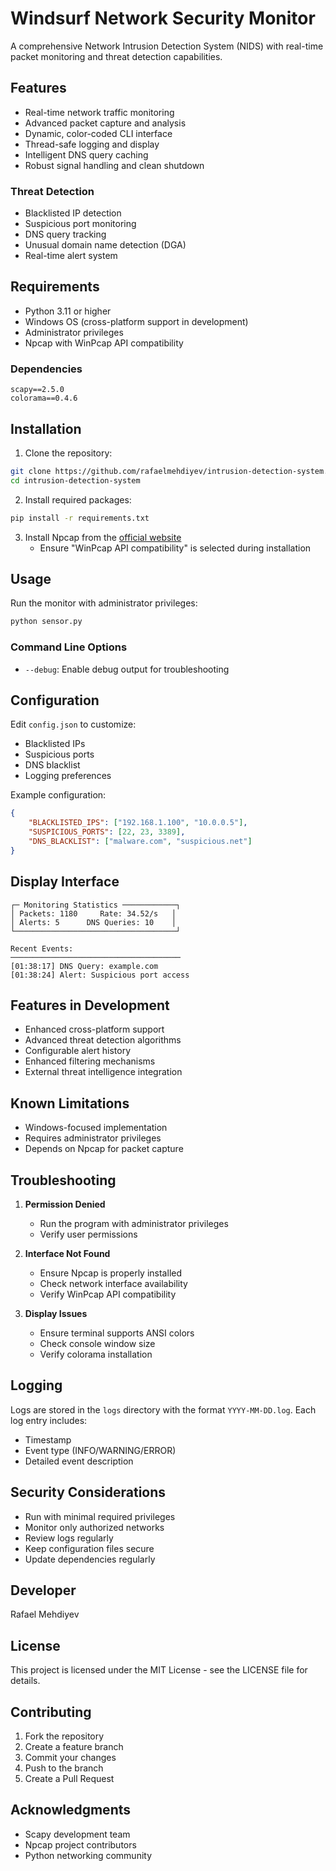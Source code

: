 # Windsurf Network Security Monitor

A comprehensive Network Intrusion Detection System (NIDS) with real-time packet monitoring and threat detection capabilities.

## Features

- Real-time network traffic monitoring
- Advanced packet capture and analysis
- Dynamic, color-coded CLI interface
- Thread-safe logging and display
- Intelligent DNS query caching
- Robust signal handling and clean shutdown

### Threat Detection

- Blacklisted IP detection
- Suspicious port monitoring
- DNS query tracking
- Unusual domain name detection (DGA)
- Real-time alert system

## Requirements

- Python 3.11 or higher
- Windows OS (cross-platform support in development)
- Administrator privileges
- Npcap with WinPcap API compatibility

### Dependencies

```
scapy==2.5.0
colorama==0.4.6
```

## Installation

1. Clone the repository:
```bash
git clone https://github.com/rafaelmehdiyev/intrusion-detection-system.git
cd intrusion-detection-system
```

2. Install required packages:
```bash
pip install -r requirements.txt
```

3. Install Npcap from the [official website](https://npcap.com/#download)
   - Ensure "WinPcap API compatibility" is selected during installation

## Usage

Run the monitor with administrator privileges:

```bash
python sensor.py
```

### Command Line Options

- `--debug`: Enable debug output for troubleshooting

## Configuration

Edit `config.json` to customize:
- Blacklisted IPs
- Suspicious ports
- DNS blacklist
- Logging preferences

Example configuration:
```json
{
    "BLACKLISTED_IPS": ["192.168.1.100", "10.0.0.5"],
    "SUSPICIOUS_PORTS": [22, 23, 3389],
    "DNS_BLACKLIST": ["malware.com", "suspicious.net"]
}
```

## Display Interface

```
┌─ Monitoring Statistics ────────────┐
│ Packets: 1180     Rate: 34.52/s   │
│ Alerts: 5      DNS Queries: 10    │
└────────────────────────────────────┘

Recent Events:
──────────────────────────────────────
[01:38:17] DNS Query: example.com
[01:38:24] Alert: Suspicious port access
```

## Features in Development

- Enhanced cross-platform support
- Advanced threat detection algorithms
- Configurable alert history
- Enhanced filtering mechanisms
- External threat intelligence integration

## Known Limitations

- Windows-focused implementation
- Requires administrator privileges
- Depends on Npcap for packet capture

## Troubleshooting

1. **Permission Denied**
   - Run the program with administrator privileges
   - Verify user permissions

2. **Interface Not Found**
   - Ensure Npcap is properly installed
   - Check network interface availability
   - Verify WinPcap API compatibility

3. **Display Issues**
   - Ensure terminal supports ANSI colors
   - Check console window size
   - Verify colorama installation

## Logging

Logs are stored in the `logs` directory with the format `YYYY-MM-DD.log`. Each log entry includes:
- Timestamp
- Event type (INFO/WARNING/ERROR)
- Detailed event description

## Security Considerations

- Run with minimal required privileges
- Monitor only authorized networks
- Review logs regularly
- Keep configuration files secure
- Update dependencies regularly

## Developer

Rafael Mehdiyev

## License

This project is licensed under the MIT License - see the LICENSE file for details.

## Contributing

1. Fork the repository
2. Create a feature branch
3. Commit your changes
4. Push to the branch
5. Create a Pull Request

## Acknowledgments

- Scapy development team
- Npcap project contributors
- Python networking community
